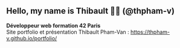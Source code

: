 ## Hello, my name is Thibault 👋🏼 (@thpham-v)

**Développeur web formation 42 Paris**  
Site portfolio et présentation Thibault Pham-Van : https://thpham-v.github.io/portfolio/
